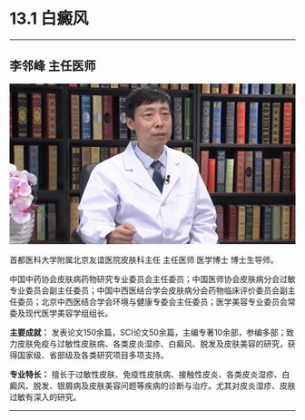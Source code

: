 # 13.1 白癜风

---

## 李邻峰 主任医师

![1683769049144](image/c13_001/1683769049144.png)

首都医科大学附属北京友谊医院皮肤科主任 主任医师 医学博士 博士生导师。

中国中药协会皮肤病药物研究专业委员会主任委员；中国医师协会皮肤病分会过敏专业委员会副主任委员；中国中西医结合学会皮肤病分会药物临床评价委员会副主任委员；北京中西医结合学会环境与健康专委会主任委员；医学美容专业委员会常委及现代医学美容学组组长。


**主要成就：** 发表论文150余篇，SCI论文50余篇，主编专著10余部，参编多部；致力皮肤免疫与过敏性皮肤病、各类皮炎湿疹、白癜风、脱发及皮肤美容的研究，获得国家级、省部级及各类研究项目多项支持。


**专业特长：** 擅长于过敏性皮肤、免疫性皮肤病、接触性皮炎、各类皮炎湿疹、白癜风、脱发、银屑病及皮肤美容问题等疾病的诊断与治疗。尤其对皮炎湿疹、皮肤过敏有深入的研究。

---
